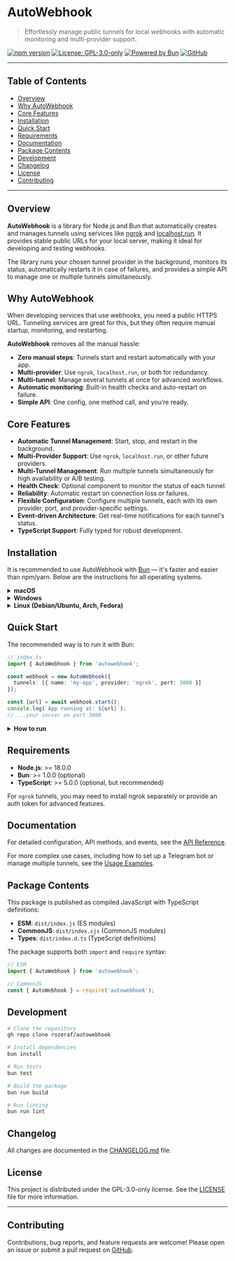 
# AutoWebhook

> Effortlessly manage public tunnels for local webhooks with automatic monitoring and multi-provider support.

[![npm version](https://img.shields.io/npm/v/autowebhook.svg)](https://www.npmjs.com/package/autowebhook)
[![License: GPL-3.0-only](https://img.shields.io/badge/License-GPL--3.0--only-blue.svg)](https://www.gnu.org/licenses/gpl-3.0.html)
[![Powered by Bun](https://img.shields.io/badge/powered%20by-Bun-black.svg?style=flat&logo=bun)](https://bun.sh)
[![GitHub](https://img.shields.io/badge/GitHub-autowebhook-blue?logo=github)](https://github.com/rozeraf/autowebhook)


---


## Table of Contents

- [Overview](#overview)
- [Why AutoWebhook](#why-autowebhook)
- [Core Features](#core-features)
- [Installation](#installation)
- [Quick Start](#quick-start)
- [Requirements](#requirements)
- [Documentation](#documentation)
- [Package Contents](#package-contents)
- [Development](#development)
- [Changelog](#changelog)
- [License](#license)
- [Contributing](#contributing)

---

## Overview

**AutoWebhook** is a library for Node.js and Bun that automatically creates and manages tunnels using services like [ngrok](https://ngrok.com/) and [localhost.run](https://localhost.run). It provides stable public URLs for your local server, making it ideal for developing and testing webhooks.

The library runs your chosen tunnel provider in the background, monitors its status, automatically restarts it in case of failures, and provides a simple API to manage one or multiple tunnels simultaneously.



## Why AutoWebhook

When developing services that use webhooks, you need a public HTTPS URL. Tunneling services are great for this, but they often require manual startup, monitoring, and restarting.

**AutoWebhook** removes all the manual hassle:

- **Zero manual steps**: Tunnels start and restart automatically with your app.
- **Multi-provider**: Use `ngrok`, `localhost.run`, or both for redundancy.
- **Multi-tunnel**: Manage several tunnels at once for advanced workflows.
- **Automatic monitoring**: Built-in health checks and auto-restart on failure.
- **Simple API**: One config, one method call, and you’re ready.


## Core Features

- **Automatic Tunnel Management**: Start, stop, and restart in the background.
- **Multi-Provider Support**: Use `ngrok`, `localhost.run`, or other future providers.
- **Multi-Tunnel Management**: Run multiple tunnels simultaneously for high availability or A/B testing.
- **Health Check**: Optional component to monitor the status of each tunnel.
- **Reliability**: Automatic restart on connection loss or failures.
- **Flexible Configuration**: Configure multiple tunnels, each with its own provider, port, and provider-specific settings.
- **Event-driven Architecture**: Get real-time notifications for each tunnel's status.
- **TypeScript Support**: Fully typed for robust development.




## Installation

It is recommended to use AutoWebhook with [Bun](https://bun.sh/) — it's faster and easier than npm/yarn. Below are the instructions for all operating systems.

<details>
<summary><strong>macOS</strong></summary>

**1. Install Bun:**

```bash
curl -fsSL https://bun.sh/install | bash
```

**2. Install AutoWebhook:**

```bash
bun add autowebhook
```

<details>
<summary>Alternative: via npm</summary>

```bash
brew install node
npm install autowebhook
```
</details>

</details>

<details>
<summary><strong>Windows</strong></summary>

**1. Install Bun:**

- Download and run the installer from [bun.sh](https://bun.sh/)

**2. Install AutoWebhook:**

```powershell
bun add autowebhook
```

<details>
<summary>Alternative: via npm</summary>

Download Node.js from [nodejs.org](https://nodejs.org/)

```powershell
npm install autowebhook
```
</details>

</details>

<details>
<summary><strong>Linux (Debian/Ubuntu, Arch, Fedora)</strong></summary>

**1. Install Bun:**

```bash
curl -fsSL https://bun.sh/install | bash
```

**2. Install AutoWebhook:**

```bash
bun add autowebhook
```

<details>
<summary>Alternative: via npm</summary>

- <details>
  <summary>Debian/Ubuntu</summary>
  
  ```bash
  sudo apt update && sudo apt install nodejs npm
  npm install autowebhook
  ```
  </details>

- <details>
  <summary>Arch Linux</summary>
  
  ```bash
  sudo pacman -S nodejs npm
  npm install autowebhook
  ```
  </details>

- <details>
  <summary>Fedora</summary>
  
  ```bash
  sudo dnf install nodejs npm
  npm install autowebhook
  ```
  </details>
</details>

</details>




## Quick Start

The recommended way is to run it with Bun:

```typescript
// index.ts
import { AutoWebhook } from 'autowebhook';

const webhook = new AutoWebhook({
  tunnels: [{ name: 'my-app', provider: 'ngrok', port: 3000 }]
});

const [url] = await webhook.start();
console.log(`App running at: ${url}`);
// ...your server on port 3000
```

<details>
<summary><strong>How to run</strong></summary>

**With Bun:**

```bash
bun run index.ts
```

<details>
<summary>Via npm (alternative)</summary>

```bash
npx tsx index.ts
# or
npm run start
```
</details>

<details>
<summary>Via node (after compiling to JS)</summary>

```bash
tsc index.ts
node index.js
```
</details>

</details>


## Requirements

- **Node.js**: >= 18.0.0
- **Bun**: >= 1.0.0 (optional)
- **TypeScript**: >= 5.0.0 (optional, but recommended)

For `ngrok` tunnels, you may need to install ngrok separately or provide an auth token for advanced features.


## Documentation


For detailed configuration, API methods, and events, see the [API Reference](./API.md).

For more complex use cases, including how to set up a Telegram bot or manage multiple tunnels, see the [Usage Examples](./EXAMPLES.md).


## Package Contents

This package is published as compiled JavaScript with TypeScript definitions:

- **ESM**: `dist/index.js` (ES modules)
- **CommonJS**: `dist/index.cjs` (CommonJS modules)
- **Types**: `dist/index.d.ts` (TypeScript definitions)

The package supports both `import` and `require` syntax:

```typescript
// ESM
import { AutoWebhook } from 'autowebhook';

// CommonJS
const { AutoWebhook } = require('autowebhook');
```


## Development

```bash
# Clone the repository
gh repo clone rozeraf/autowebhook

# Install dependencies
bun install

# Run tests
bun test

# Build the package
bun run build

# Run linting
bun run lint
```


## Changelog

All changes are documented in the [CHANGELOG.md](./CHANGELOG.md) file.


## License

This project is distributed under the GPL-3.0-only license. See the [LICENSE](./LICENSE) file for more information.

---


## Contributing

Contributions, bug reports, and feature requests are welcome! Please open an issue or submit a pull request on [GitHub](https://github.com/rozeraf/autowebhook).